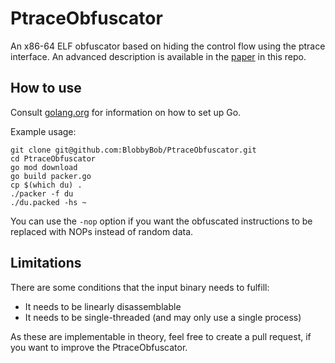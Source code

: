 # PtraceObfuscator

An x86-64 ELF obfuscator based on hiding the control flow using the ptrace interface.
An advanced description is available in the [paper](paper.pdf) in this repo.

## How to use

Consult [golang.org](https://golang.org/doc/) for information on how to set up Go.

Example usage:
```
git clone git@github.com:BlobbyBob/PtraceObfuscator.git
cd PtraceObfuscator
go mod download
go build packer.go
cp $(which du) .
./packer -f du
./du.packed -hs ~
```

You can use the `-nop` option if you want the obfuscated instructions to be replaced with NOPs instead of random data. 

## Limitations

There are some conditions that the input binary needs to fulfill:
- It needs to be linearly disassemblable
- It needs to be single-threaded (and may only use a single process)

As these are implementable in theory, feel free to create a pull request, if you want to improve the PtraceObfuscator.
